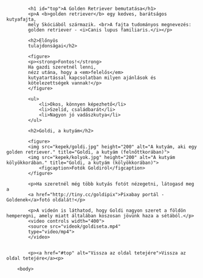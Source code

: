 <!DOCTYPE HTML>
 <html lang="hu">
	<head>
		<meta charset="utf-8">
		<title>A Golden Retriever bemutatása</title>
		<link rel="stylesheet" type="text/css" href="css/goldi.css">
		</head>
		 <body>
			
			<h1 id="top">A Golden Retriever bemutatása</h1>
			<p>A <b>golden retriever</b> egy kedves, barátságos kutyafajta,
			mely Skóciából származik. <br>A fajta tudományos megnevezés:
			golden retriever - <i>Canis lupus familiaris.</i></p>
			
			<h2>Előnyös 
			tulajdonságai</h2>
		
			<figure>
			<p><strong>Fontos!</strong>
			Ha gazdi szeretnél lenni,
			nézz utána, hogy a <em>felelős</em>
			kutyatartással kapcsolatban milyen ajánlások és
			kötelezettségek vannak!</p>
			</figure>
			
			<ul>
				<li>Okos, könnyen képezhető</li>
				<li>Szelíd, családbarát</li>
				<li>Nagyon jó vadászkutya</li>
			</ul>
			
			<h2>Goldi, a kutyám</h2>
			
			<figure>
			<img src="kepek/goldi.jpg" height="200" alt="A kutyám, aki egy golden retriever." title="Goldi, a kutyám (felnőttkorában)">
			<img src="kepek/kolyok.jpg" height="200" alt="A kutyám kölyökkorában." title="Goldi, a kutyám (kölyökkorában)">
				<figcaption>Fotók Goldiról</figcaption>
			</figure>
			
			<p>Ha szeretnél még több kutyás fotót nézegetni, látogasd meg a 
			<a href="http://tiny.cc/goldipix">Pixabay portál - Goldenek</a>fotó oldalát!</p>
			
			<p>A videón is láthatod, hogy Goldi nagyon szeret a földön hemperegni, amely miatt általában koszosan jövünk haza a sétából.</p>
			<video controls width="400">
			<source src="videok/goldiseta.mp4"
			type="video/mp4">
			</video>
			
		
			<p><a href="#top" alt="Vissza az oldal tetejére">Vissza az oldal tetejére</a><p>
				
		<body>
</html>
